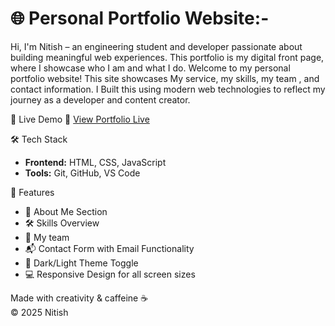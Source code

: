 # 🌐 Personal Portfolio Website:-
Hi, I'm Nitish – an engineering student and developer passionate about building meaningful web experiences. This portfolio is my digital front page, where I showcase who I am and what I do.
Welcome to my personal portfolio website! This site showcases My service, my skills, my team , and contact information. 
I Built this using modern web technologies to reflect my journey as a developer and content creator.

🚀 Live Demo
🔗 [View Portfolio Live](http://127.0.0.1:5500/Index.html)


🛠️ Tech Stack
- **Frontend:** HTML, CSS, JavaScript  
- **Tools:** Git, GitHub, VS Code


📁 Features
- 🧑 About Me Section  
- 🛠️ Skills Overview  
- 💼 My team  
- 📬 Contact Form with Email Functionality  
- 🌙 Dark/Light Theme Toggle 
- 💻 Responsive Design for all screen sizes



Made with creativity & caffeine ☕  
© 2025 Nitish 
